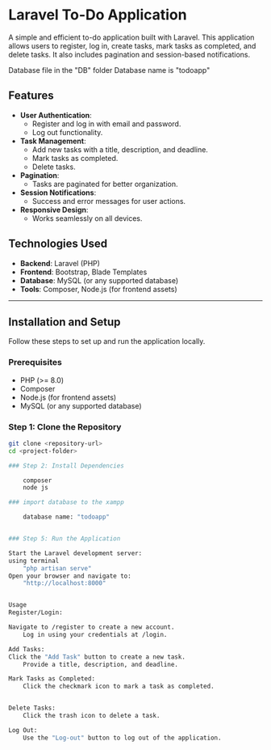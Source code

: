 # Laravel To-Do Application

A simple and efficient to-do application built with Laravel. This application allows users to register, log in, create tasks, mark tasks as completed, and delete tasks. It also includes pagination and session-based notifications.

Database file in the "DB" folder Database name is "todoapp"

## Features

- **User Authentication**:
  - Register and log in with email and password.
  - Log out functionality.
- **Task Management**:
  - Add new tasks with a title, description, and deadline.
  - Mark tasks as completed.
  - Delete tasks.
- **Pagination**:
  - Tasks are paginated for better organization.
- **Session Notifications**:
  - Success and error messages for user actions.
- **Responsive Design**:
  - Works seamlessly on all devices.

## Technologies Used

- **Backend**: Laravel (PHP)
- **Frontend**: Bootstrap, Blade Templates
- **Database**: MySQL (or any supported database)
- **Tools**: Composer, Node.js (for frontend assets)

---

## Installation and Setup

Follow these steps to set up and run the application locally.

### Prerequisites

- PHP (>= 8.0)
- Composer
- Node.js (for frontend assets)
- MySQL (or any supported database)

### Step 1: Clone the Repository

```bash
git clone <repository-url>
cd <project-folder>

### Step 2: Install Dependencies

    composer 
    node js

### import database to the xampp

    database name: "todoapp"


### Step 5: Run the Application

Start the Laravel development server:
using terminal
    "php artisan serve"
Open your browser and navigate to:
    "http://localhost:8000"


Usage
Register/Login:

Navigate to /register to create a new account.
    Log in using your credentials at /login.

Add Tasks:
Click the "Add Task" button to create a new task.
    Provide a title, description, and deadline.

Mark Tasks as Completed:
    Click the checkmark icon to mark a task as completed.


Delete Tasks:
    Click the trash icon to delete a task.

Log Out:
    Use the "Log-out" button to log out of the application.
